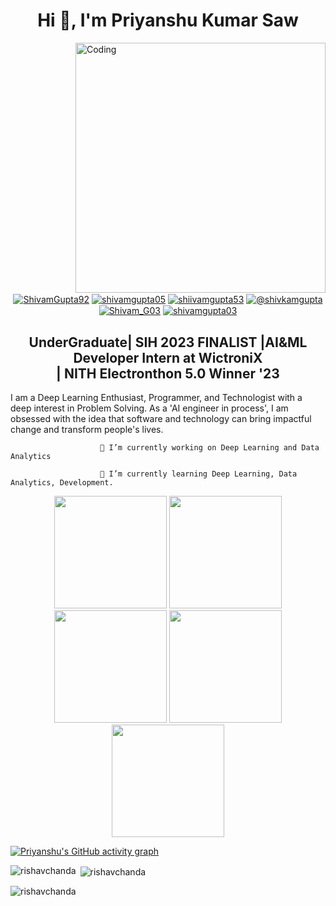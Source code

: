 <!-- Your title -->
<h1 align="center">Hi 👋, I'm Priyanshu Kumar Saw</h1>
<!-- <h3 align="center">A passionate  from India</h3> -->
<img align="right" alt="Coding" width="400" src="https://cdn.dribbble.com/users/1162077/screenshots/3848914/programmer.gif">

<!-- Your badges
You can use the website to generate badges: https://shields.io/
-->

<!--   <img src="https://media.giphy.com/media/hvRJCLFzcasrR4ia7z/giphy.gif"> -->
<p align="center">   
<a href="https://github.com/Priyanshu6268/" target="blank"><img align="center" src="https://img.shields.io/badge/-Github-000?style=flat&logo=Github&logoColor=white" alt="ShivamGupta92"/></a>
<a href="https://linkedin.com/in/priyanshu-kumar-saw/" target="blank"><img align="center" src="https://img.shields.io/badge/-LinkedIn-blue?style=flat&logo=Linkedin&logoColor=white" alt="shivamgupta05" /></a>
<a href="https://www.instagram.com/priyanshukumarsaw7470/" target="blank"><img align="center" src="https://img.shields.io/badge/-Instagram-c13584?style=flat&labelColor=c13584&logo=instagram&logoColor=white" alt="shiivamgupta53"/></a>
<a href="https://www.hackerrank.com/priyanshukumars4/" target="blank"><img align="center" src="https://img.shields.io/badge/Hackerrank-%232c5404?style=flat&logo=hackerrank&logoColor=green" alt="@shivkamgupta"/></a>
<a href="https://twitter.com/Priyanshu7470/" target="blank"><img align="center" src="https://img.shields.io/badge/Twitter-0078D4?style=flat&logo=Twitter&logoColor=Black" alt="Shivam_G03" /></a>
<a href="https://www.leetcode.com/PRIYANSHU_KUMAR_SAW/" target="blank"><img align="center" src="https://img.shields.io/badge/Leetcode-black?style=flat&logo=Leetcode&logoColor=yellow" alt="shivamgupta03" /></a>
<!--
[![Github](https://img.shields.io/badge/-Github-000?style=flat&logo=Github&logoColor=white)](https://github.com/ShivamGupta92/)
[![Linkedin](https://img.shields.io/badge/-LinkedIn-blue?style=flat&logo=Linkedin&logoColor=white)](https://linkedin.com/in/shivamgupta05/)
[![Instagram](https://img.shields.io/badge/-Instagram-c13584?style=flat&labelColor=c13584&logo=instagram&logoColor=white)](https://www.instagram.com/shiivamgupta5/)
[![Hackerrank](https://img.shields.io/badge/Hackerrank-%232c5404?style=flat&logo=hackerrank&logoColor=green)](https://www.hackerrank.com/shivkamgupta/)
[![Twitter](https://img.shields.io/badge/Twitter-0078D4?style=flat&logo=Twitter&logoColor=Black)](https://twitter.com/Shivam_G03/)
[![Leetcode](https://img.shields.io/badge/Leetcode-black?style=flat&logo=Leetcode&logoColor=yellow)](https://www.leetcode.com/shivamgupta03/)-->


<div align="center"><b><h2>UnderGraduate| SIH 2023 FINALIST |AI&ML Developer Intern at WictroniX<br> | NITH Electronthon 5.0 Winner '23 </h2></b></div>

I am a Deep Learning Enthusiast, Programmer, and Technologist with a deep interest in Problem Solving. As a 'AI engineer in process', I am obsessed with the idea that software and technology can bring impactful change and transform people's lives.

                        🔭 I’m currently working on Deep Learning and Data Analytics
                        
                        🌱 I’m currently learning Deep Learning, Data Analytics, Development.

<div align="center">
<img height="180em" src="http://github-profile-summary-cards.vercel.app/api/cards/profile-details?username=Priyanshu6268&theme=github_dark" />
<img height="180em" src="http://github-profile-summary-cards.vercel.app/api/cards/repos-per-language?username=Priyanshu6268&theme=github_dark"  />
<img height="180em" src="http://github-profile-summary-cards.vercel.app/api/cards/most-commit-language?username=Priyanshu6268&theme=github_dark"  />
<img height="180em" src="http://github-profile-summary-cards.vercel.app/api/cards/stats?username=Priyanshu6268&theme=github_dark"/>
<img height="180em" src="http://github-profile-summary-cards.vercel.app/api/cards/productive-time?username=Priyanshu6268&theme=github_dark&utcOffset=8" />
<!-- <img align="center" src="https://github-readme-stats.vercel.app/api/top-langs?username=shivamgupta92&show_icons=true&locale=en&layout=compact" alt="shivamgupta92&theme=github_dark" /> -->
</div>

[![Priyanshu's GitHub activity graph](https://activity-graph.herokuapp.com/graph?username=Priyanshu6268&&theme=xcode)](https://github.com/rishavchanda)

<p><img align="left" src="https://github-readme-stats.vercel.app/api/top-langs?username=Priyanshu6268&show_icons=true&locale=en&layout=compact&theme=tokyonight" alt="rishavchanda" /></p>

<p>&nbsp;<img align="center" src="https://github-readme-stats.vercel.app/api?username=Priyanshu6268&show_icons=true&locale=en&theme=tokyonight" alt="rishavchanda" /></p>

<p><img align="center" src="https://github-readme-streak-stats.herokuapp.com/?user=Priyanshu6268&&theme=tokyonight" alt="rishavchanda" /></p>


